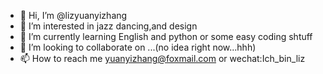 - 👋 Hi, I’m @lizyuanyizhang
- 👀 I’m interested in jazz dancing,and design
- 🌱 I’m currently learning English and python or some easy coding shtuff
- 💞️ I’m looking to collaborate on ...(no idea right now...hhh)
- 📫 How to reach me yuanyizhang@foxmail.com or wechat:Ich_bin_liz

<!---
lizyuanyizhang/lizyuanyizhang is a ✨ special ✨ repository because its `README.md` (this file) appears on your GitHub profile.
You can click the Preview link to take a look at your changes.
--->
